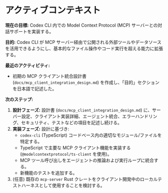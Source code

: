 # アクティブコンテキスト

**現在の目標:** Codex CLI 内での Model Context Protocol (MCP) サーバーとの対話サポートを実装する。

**目的:** Codex CLI が MCP サーバー経由で公開される外部ツールやデータソースを活用できるようにし、基本的なファイル操作やコード実行を超える能力に拡張する。

**最近のアクティビティ:**

- 初期の MCP クライアント統合設計書 (`docs/mcp_client_integration_design.md`) を作成し、「目的」セクションを日本語で記述した。

**次のステップ:**

1.  **設計フェーズ:** 設計書 (`docs/mcp_client_integration_design.md`) に、サーバー設定、クライアント実装詳細、エージェント統合、エラーハンドリング、セキュリティ、テストなどの項目を記述し続ける。
2.  **実装フェーズ:** 設計に基づき:
    - `codex-cli` (TypeScript) コードベース内の適切なモジュール/ファイルを特定する。
    - TypeScript で主要な MCP クライアント機能を実装する (`@modelcontextprotocol/ts-client` を使用)。
    - MCP ツール呼び出しをエージェントの推論および実行ループに統合する。
    - 新機能のテストを追加する。
3.  (任意) 既存の `mcp-server` Rust クレートをクライアント開発中のローカルテストハーネスとして使用することを検討する。
